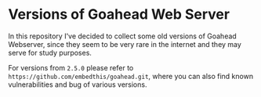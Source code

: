 # Versions of Goahead Web Server
In this repository I've decided to collect some old versions of Goahead Webserver, since they seem
to be very rare in the internet and they may serve for study purposes.

For versions from `2.5.0` please refer to `https://github.com/embedthis/goahead.git`, where you can
also find known vulnerabilities and bug of various versions.
